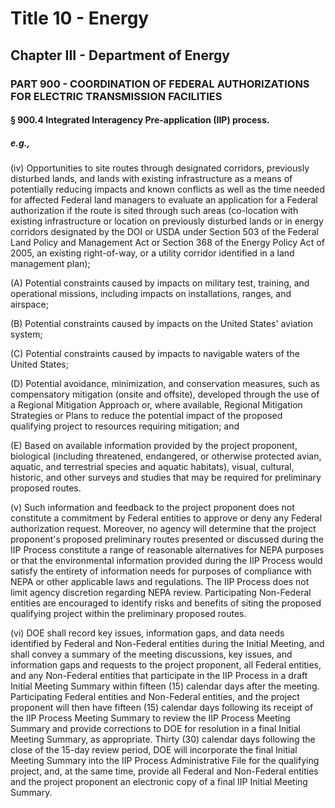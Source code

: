
# Title 10 - Energy
## Chapter III - Department of Energy
### PART 900 - COORDINATION OF FEDERAL AUTHORIZATIONS FOR ELECTRIC TRANSMISSION FACILITIES
#### § 900.4 Integrated Interagency Pre-application (IIP) process.
##### e.g.,

(iv) Opportunities to site routes through designated corridors, previously disturbed lands, and lands with existing infrastructure as a means of potentially reducing impacts and known conflicts as well as the time needed for affected Federal land managers to evaluate an application for a Federal authorization if the route is sited through such areas (co-location with existing infrastructure or location on previously disturbed lands or in energy corridors designated by the DOI or USDA under Section 503 of the Federal Land Policy and Management Act or Section 368 of the Energy Policy Act of 2005, an existing right-of-way, or a utility corridor identified in a land management plan);

(A) Potential constraints caused by impacts on military test, training, and operational missions, including impacts on installations, ranges, and airspace;

(B) Potential constraints caused by impacts on the United States' aviation system;

(C) Potential constraints caused by impacts to navigable waters of the United States;

(D) Potential avoidance, minimization, and conservation measures, such as compensatory mitigation (onsite and offsite), developed through the use of a Regional Mitigation Approach or, where available, Regional Mitigation Strategies or Plans to reduce the potential impact of the proposed qualifying project to resources requiring mitigation; and

(E) Based on available information provided by the project proponent, biological (including threatened, endangered, or otherwise protected avian, aquatic, and terrestrial species and aquatic habitats), visual, cultural, historic, and other surveys and studies that may be required for preliminary proposed routes.

(v) Such information and feedback to the project proponent does not constitute a commitment by Federal entities to approve or deny any Federal authorization request. Moreover, no agency will determine that the project proponent's proposed preliminary routes presented or discussed during the IIP Process constitute a range of reasonable alternatives for NEPA purposes or that the environmental information provided during the IIP Process would satisfy the entirety of information needs for purposes of compliance with NEPA or other applicable laws and regulations. The IIP Process does not limit agency discretion regarding NEPA review. Participating Non-Federal entities are encouraged to identify risks and benefits of siting the proposed qualifying project within the preliminary proposed routes.

(vi) DOE shall record key issues, information gaps, and data needs identified by Federal and Non-Federal entities during the Initial Meeting, and shall convey a summary of the meeting discussions, key issues, and information gaps and requests to the project proponent, all Federal entities, and any Non-Federal entities that participate in the IIP Process in a draft Initial Meeting Summary within fifteen (15) calendar days after the meeting. Participating Federal entities and Non-Federal entities, and the project proponent will then have fifteen (15) calendar days following its receipt of the IIP Process Meeting Summary to review the IIP Process Meeting Summary and provide corrections to DOE for resolution in a final Initial Meeting Summary, as appropriate. Thirty (30) calendar days following the close of the 15-day review period, DOE will incorporate the final Initial Meeting Summary into the IIP Process Administrative File for the qualifying project, and, at the same time, provide all Federal and Non-Federal entities and the project proponent an electronic copy of a final IIP Initial Meeting Summary.
